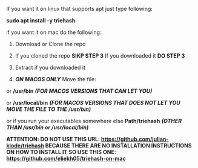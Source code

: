 If you want it on linux that supports apt just type following:

**sudo apt install -y triehash**

if you want it on mac do the following:

1) Download or Clone the repo

2) If you cloned the repo **SIKP STEP 3** If you downloaded it **DO STEP 3**

3) Extract if you downloaded it 

4) ***ON MACOS ONLY*** Move the file: 

or **/usr/bin** ***(FOR MACOS VERSIONS THAT CAN LET YOU)***

or **/usr/local/bin** ***(FOR MACOS VERSIONS THAT DOES NOT LET YOU MOVE THE FILE TO THE /usr/bin)***

or if you run your executables somewhere else **Path/triehash** ***(OTHER THAN /usr/bin or /usr/local/bin)***

**ATTENTION: DO NOT USE THIS URL: https://github.com/julian-klode/triehash BECAUSE THERE ARE NO INSTALLATION INSTRUCTIONS ON HOW TO INSTALL IT SO USE THIS ONE: https://github.com/eliekh05/triehash-on-mac**
